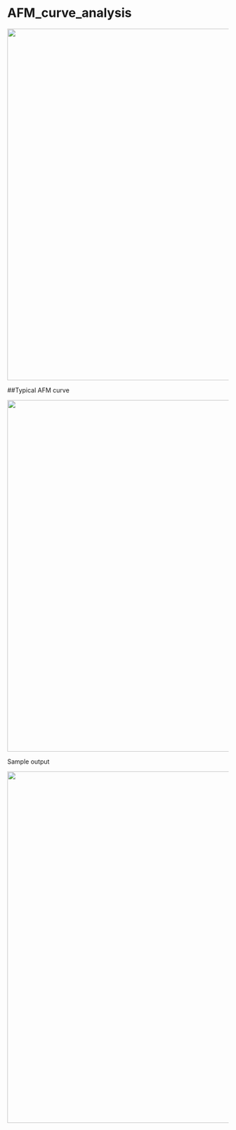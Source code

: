 # AFM_curve_analysis


<img src="https://user-images.githubusercontent.com/11409748/180245328-3cb2081d-15b5-41a2-bdee-20ec548a5a58.gif" width="800">


##Typical AFM curve

<img src="https://user-images.githubusercontent.com/11409748/180231272-2d1de43b-41cb-43cf-9f5c-0af1ed9fe628.png" width="800">


Sample output

<img src="https://user-images.githubusercontent.com/11409748/180245394-5c91a77d-b54d-4f55-9890-1ac9ed3cfa3b.png" width="800">
